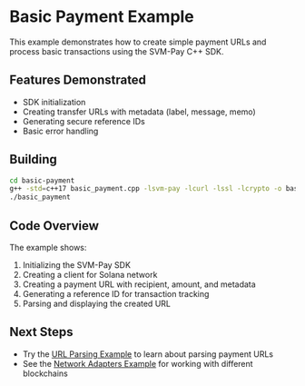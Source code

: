 # Basic Payment Example

This example demonstrates how to create simple payment URLs and process basic transactions using the SVM-Pay C++ SDK.

## Features Demonstrated

- SDK initialization
- Creating transfer URLs with metadata (label, message, memo)
- Generating secure reference IDs
- Basic error handling

## Building

```bash
cd basic-payment
g++ -std=c++17 basic_payment.cpp -lsvm-pay -lcurl -lssl -lcrypto -o basic_payment
./basic_payment
```

## Code Overview

The example shows:
1. Initializing the SVM-Pay SDK
2. Creating a client for Solana network
3. Creating a payment URL with recipient, amount, and metadata
4. Generating a reference ID for transaction tracking
5. Parsing and displaying the created URL

## Next Steps

- Try the [URL Parsing Example](../url-parsing/) to learn about parsing payment URLs
- See the [Network Adapters Example](../network-adapters/) for working with different blockchains